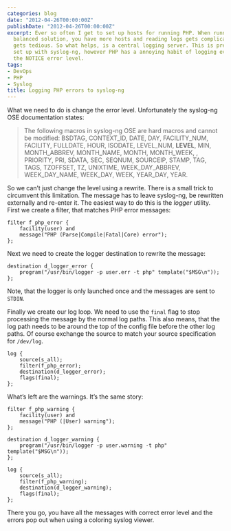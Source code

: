 ```yaml
---
categories: blog
date: "2012-04-26T00:00:00Z"
publishDate: "2012-04-26T00:00:00Z"
excerpt: Ever so often I get to set up hosts for running PHP. When running a load
  balanced solution, you have more hosts and reading logs gets complicated, development
  gets tedious. So what helps, is a central logging server. This is pretty easy to
  set up with syslog-ng, however PHP has a annoying habit of logging everything with
  the NOTICE error level.
tags:
- DevOps
- PHP
- Syslog
title: Logging PHP errors to syslog-ng
---
```


What we need to do is change the error level. Unfortunately the syslog-ng OSE documentation states:

> The following macros in syslog-ng OSE are hard macros and cannot be modified: BSDTAG, CONTEXT_ID, DATE, DAY, FACILITY_NUM, FACILITY, FULLDATE, HOUR, ISODATE, LEVEL_NUM, **LEVEL**, MIN, MONTH_ABBREV, MONTH_NAME, MONTH, MONTH_WEEK, , PRIORITY, PRI, SDATA, SEC, SEQNUM, SOURCEIP, STAMP, TAG, TAGS, TZOFFSET, TZ, UNIXTIME, WEEK_DAY_ABBREV, WEEK_DAY_NAME, WEEK_DAY, WEEK, YEAR_DAY, YEAR.

So we can’t just change the level using a rewrite. There is a small trick to circumvent this limitation. The message has to leave syslog-ng, be rewritten externally and re-enter it. The easiest way to do this is the _logger_ utility. First we create a filter, that matches PHP error messages:

```
filter f_php_error {
    facility(user) and
    message("PHP (Parse|Compile|Fatal|Core) error");
};
```

Next we need to create the logger destination to rewrite the message:

```
destination d_logger_error {
    program("/usr/bin/logger -p user.err -t php" template("$MSG\n"));
};
```

Note, that the logger is only launched once and the messages are sent to `STDIN`.

Finally we create our log loop. We need to use the `final` flag to stop processing the message by the normal log paths. This also means, that the log path needs to be around the top of the config file before the other log paths. Of course exchange the source to match your source specification for `/dev/log`.

```
log {
    source(s_all);
    filter(f_php_error);
    destination(d_logger_error);
    flags(final);
};
```

What’s left are the warnings. It’s the same story:

```
filter f_php_warning {
    facility(user) and
    message("PHP (|User) warning");
};

destination d_logger_warning {
    program("/usr/bin/logger -p user.warning -t php" template("$MSG\n"));
};

log {
    source(s_all);
    filter(f_php_warning);
    destination(d_logger_warning);
    flags(final);
};
```

There you go, you have all the messages with correct error level and the errors pop out when using a coloring syslog viewer.